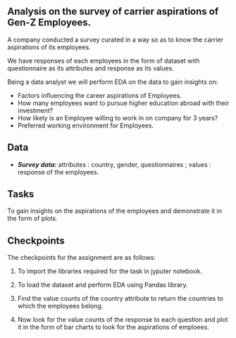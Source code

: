 ## Analysis on the survey of carrier aspirations of Gen-Z Employees.

A company conducted a survey curated in a way so as to know the carrier aspirations of its employees. 

We have responses of each employees in the form of dataset with questionnaire as its attributes and response as its values.

Being a data analyst we will perform EDA on the data to gain insights on:

- Factors influencing the career aspirations of Employees.
- How many employees want to pursue higher education abroad with their investment?
- How likely is an Employee willing to work in on company for 3 years?
- Preferred working environment for Employees.


## Data

- ***Survey data:***  attributes : country, gender, questionnaires ; values : response of the employees.

## Tasks

To gain insights on the aspirations of the employees and demonstrate it in the form of plots.

## Checkpoints

The checkpoints for the assignment are as follows:

1. To import the libraries required for the task in jyputer notebook. 

2. To load the dataset and perform EDA using Pandas library.
  
3. Find the value counts of the country attribute to return the countries to which the employees belong.

4. Now look for the value counts of the response to each question and plot it in the form of bar charts to look for the aspirations of emploees.
